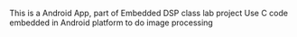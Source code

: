 This is a Android App, part of Embedded DSP class lab project
Use C code embedded in Android platform to do image processing
